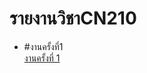 # รายงานวิชาCN210
* #งานครั้งที่1
  <br>[งานครั้งที่ 1](https://www.youtube.com/watch?v=uxKd0FtUXx8&t=9s)
